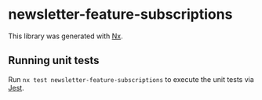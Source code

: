 # newsletter-feature-subscriptions

This library was generated with [Nx](https://nx.dev).

## Running unit tests

Run `nx test newsletter-feature-subscriptions` to execute the unit tests via [Jest](https://jestjs.io).
